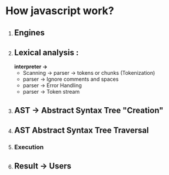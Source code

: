 # How javascript work?
1. ## Engines
2. ## Lexical analysis :
   **interpreter ->**
   - Scanning -> parser -> tokens or chunks  (Tokenization)
   - parser ->   Ignore comments and spaces
   - parser ->   Error Handling
   - parser ->   Token stream
3. ## AST -> Abstract Syntax Tree "Creation"
4. ## AST Abstract Syntax Tree Traversal
5. ### Execution
6. ## Result -> Users
   
